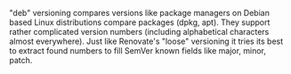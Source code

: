 "deb" versioning compares versions like package managers on Debian based Linux distributions compare packages (dpkg, apt).
They support rather complicated version numbers (including alphabetical characters almost everywhere).
Just like Renovate's "loose" versioning it tries its best to extract found numbers to fill SemVer known fields like major, minor, patch.
